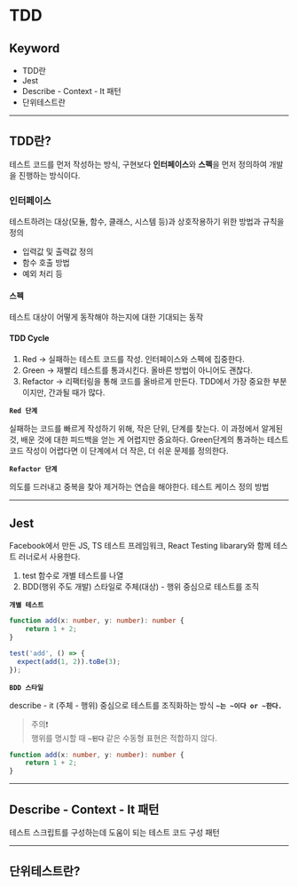# TDD

## Keyword

- TDD란
- Jest
- Describe - Context - It 패턴
- 단위테스트란

---

## TDD란?

테스트 코드를 먼저 작성하는 방식, 구현보다 **인터페이스**와 **스펙**을 먼저 정의하여 개발을 진행하는 방식이다.

### 인터페이스

테스트하려는 대상(모듈, 함수, 클래스, 시스템 등)과 상호작용하기 위한 방법과 규칙을 정의

- 입력값 및 출력값 정의
- 함수 호출 방법
- 예외 처리 등

#### 스펙

테스트 대상이 어떻게 동작해야 하는지에 대한 기대되는 동작

#### TDD Cycle

1. Red → 실패하는 테스트 코드를 작성. 인터페이스와 스펙에 집중한다.
2. Green → 재빨리 테스트를 통과시킨다. 올바른 방법이 아니어도 괜찮다.
3. Refactor → 리팩터링을 통해 코드를 올바르게 만든다. TDD에서 가장 중요한 부분이지만, 간과될 때가 많다.

**`Red 단계`**

실패하는 코드를 빠르게 작성하기 위해, 작은 단위, 단계를 찾는다. 이 과정에서 알게된 것, 배운 것에 대한 피드백을 얻는 게 어렵지만 중요하다.
Green단계의 통과하는 테스트 코드 작성이 어렵다면 이 단계에서 더 작은, 더 쉬운 문제를 정의한다.

**`Refactor 단계`**

의도를 드러내고 중복을 찾아 제거하는 연습을 해야한다.
테스트 케이스 정의 방법

---

## Jest

Facebook에서 만든 JS, TS 테스트 프레임워크, React Testing libarary와 함께 테스트 러너로서 사용한다.

1. test 함수로 개별 테스트를 나열
2. BDD(행위 주도 개발) 스타일로 주체(대상) - 행위 중심으로 테스트를 조직

**`개별 테스트`**

```typescript
function add(x: number, y: number): number {
    return 1 + 2;
}

test('add', () => {
  expect(add(1, 2)).toBe(3);
});
```

**`BDD 스타일`**

describe - it (주체 - 행위) 중심으로 테스트를 조직화하는 방식 **`~는 ~이다 or ~한다.`**

> 주의❗️  
> 행위를 명시할 때 **`~된다`** 같은 수동형 표현은 적합하지 않다.


```typescript
function add(x: number, y: number): number {
    return 1 + 2;
}
```

---

## Describe - Context - It 패턴

테스트 스크립트를 구성하는데 도움이 되는 테스트 코드 구성 패턴

---

## 단위테스트란?
